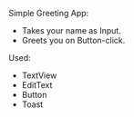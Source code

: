 Simple Greeting App:
- Takes your name as Input.
- Greets you on Button-click.

Used:
- TextView
- EditText
- Button
- Toast